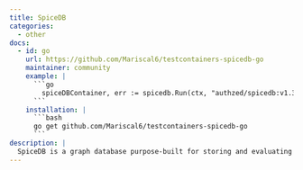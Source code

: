 ```yaml
---
title: SpiceDB
categories:
  - other
docs:
  - id: go
    url: https://github.com/Mariscal6/testcontainers-spicedb-go
    maintainer: community
    example: |
      ```go
        spiceDBContainer, err := spicedb.Run(ctx, "authzed/spicedb:v1.33.0")
      ```
    installation: |
      ```bash
      go get github.com/Mariscal6/testcontainers-spicedb-go
      ```
description: |
  SpiceDB is a graph database purpose-built for storing and evaluating access control data.
---
```

